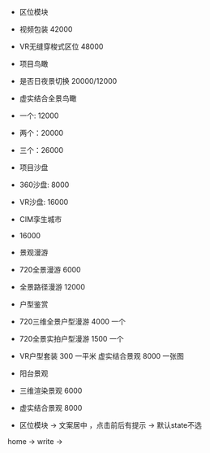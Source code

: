+ 区位模块
+ 视频包装 42000
+ VR无缝穿梭式区位 48000

+ 项目鸟瞰
+ 是否日夜景切换 20000/12000

+ 虚实结合全景鸟瞰
+ 一个: 12000
+ 两个：20000
+ 三个：26000

+ 项目沙盘
+ 360沙盘: 8000
+ VR沙盘: 16000

+ CIM孪生城市
+ 16000

+ 景观漫游
+ 720全景漫游 6000
+ 全景路径漫游 12000

+ 户型鉴赏
+ 720三维全景户型漫游 4000 一个
+ 720全景实拍户型漫游 1500 一个
+ VR户型套装 300 一平米 虚实结合景观 8000 一张图


+ 阳台景观
+ 三维渲染景观 6000
+ 虚实结合景观 8000

<!-- 打折：
最后价格 -->


+ 区位模块 -> 文案居中 ，点击前后有提示 -> 默认state不选

home -> write -> 
